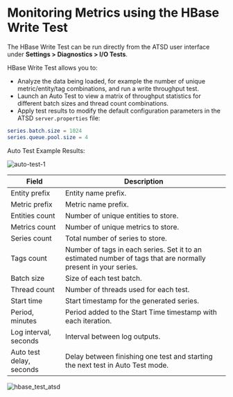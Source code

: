 # Monitoring Metrics using the HBase Write Test

The HBase Write Test can be run directly from the ATSD user interface under **Settings > Diagnostics > I/O Tests**.

HBase Write Test allows you to:

* Analyze the data being loaded, for example the number of unique
    metric/entity/tag combinations, and run a write throughput test.
* Launch an Auto Test to view a matrix of throughput statistics for
    different batch sizes and thread count combinations.
* Apply test results to modify the default configuration parameters in
    the ATSD `server.properties` file:

```elm
series.batch.size = 1024
series.queue.pool.size = 4
```

Auto Test Example Results:

![](./images/auto-test-1.png "auto-test-1")

| Field | Description |
| --- | --- |
| Entity prefix | Entity name prefix. |
| Metric prefix | Metric name prefix. |
| Entities count | Number of unique entities to store. |
| Metrics count | Number of unique metrics to store. |
| Series count | Total number of series to store. |
| Tags count | Number of tags in each series. Set it to an estimated number of tags that are normally present in your series. |
| Batch size | Size of each test batch. |
| Thread count | Number of threads used for each test. |
| Start time | Start timestamp for the generated series. |
| Period, minutes | Period added to the Start Time timestamp with each iteration. |
| Log interval, seconds | Interval between log outputs. |
| Auto test delay, seconds | Delay between finishing one test and starting the next test in Auto Test mode. |

![](./images/hbase_test_atsd.png "hbase_test_atsd")
